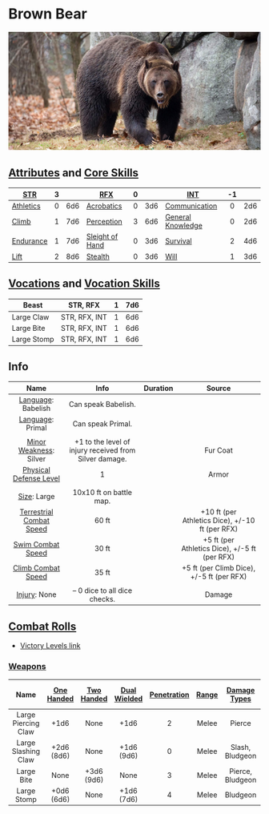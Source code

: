 # Brown Bear

![img](./BrownBear.png)

## [Attributes](./../../../../../CoreRules/GeneralRules/Attributes.md) and [Core Skills](./../../../../../CoreRules/GeneralRules/CoreSkills.md)

| [STR](./../../../../../CoreRules/GeneralRules/Attributes.md#strength-str)    |   3   |       | [RFX](./../../../../../CoreRules/GeneralRules/Attributes.md#reflex-rfx)                  |   0   |       | [INT](./../../../../../CoreRules/GeneralRules/Attributes.md#intelligence-int)                |  -1   |       |
| ---------------------------------------------------------------------------- | :---: | :---: | ---------------------------------------------------------------------------------------- | :---: | :---: | -------------------------------------------------------------------------------------------- | :---: | :---: |
| [Athletics](./../../../../../CoreRules/GeneralRules/CoreSkills.md#athletics) |   0   |  6d6  | [Acrobatics](./../../../../../CoreRules/GeneralRules/CoreSkills.md#acrobatics)           |   0   |  3d6  | [Communication](./../../../../../CoreRules/GeneralRules/CoreSkills.md#communication)         |   0   |  2d6  |
| [Climb](./../../../../../CoreRules/GeneralRules/CoreSkills.md#climb)         |   1   |  7d6  | [Perception](./../../../../../CoreRules/GeneralRules/CoreSkills.md#perception)           |   3   |  6d6  | [General Knowledge](./../../../../../CoreRules/GeneralRules/CoreSkills.md#general-knowledge) |   0   |  2d6  |
| [Endurance](./../../../../../CoreRules/GeneralRules/CoreSkills.md#endurance) |   1   |  7d6  | [Sleight of Hand](./../../../../../CoreRules/GeneralRules/CoreSkills.md#sleight-of-hand) |   0   |  3d6  | [Survival](./../../../../../CoreRules/GeneralRules/CoreSkills.md#survival)                   |   2   |  4d6  |
| [Lift](./../../../../../CoreRules/GeneralRules/CoreSkills.md#lift)           |   2   |  8d6  | [Stealth](./../../../../../CoreRules/GeneralRules/CoreSkills.md#stealth)                 |   0   |  3d6  | [Will](./../../../../../CoreRules/GeneralRules/CoreSkills.md#will)                           |   1   |  3d6  |

## [Vocations](./../../../../../CoreRules/GeneralRules/Vocations.md) and [Vocation Skills](./../../../../../CoreRules/GeneralRules/Vocations.md#vocation-skills)

| Beast       |   STR, RFX    |   1   |  7d6  |
| ----------- | :-----------: | :---: | :---: |
| Large Claw  | STR, RFX, INT |   1   |  6d6  |
| Large Bite  | STR, RFX, INT |   1   |  6d6  |
| Large Stomp | STR, RFX, INT |   1   |  6d6  |

## Info

|                                                    Name                                                    |                          Info                          | Duration |                     Source                      |
| :--------------------------------------------------------------------------------------------------------: | :----------------------------------------------------: | :------: | :---------------------------------------------: |
|                          [Language](./../../../Languages/Languages.md): Babelish                           |                  Can speak Babelish.                   |          |                                                 |
|                           [Language](./../../../Languages/Languages.md): Primal                            |                   Can speak Primal.                    |          |                                                 |
|                                                                                                            |                                                        |          |                                                 |
|         [Minor Weakness](./../../../../../CoreRules/CombatRules/WeaknessAndResistance.md): Silver          | +1 to the level of injury received from Silver damage. |          |                    Fur Coat                     |
| [Physical Defense Level](./../../../../../CoreRules/CombatRules/DefenseAndPenetration.md#physical-defense) |                           1                            |          |                      Armor                      |
|                                                                                                            |                                                        |          |                                                 |
|                  [Size](./../../../../../CoreRules/CombatRules/BattleMap.md#size): Large                   |                10x10 ft on battle map.                 |          |                                                 |
|      [Terrestrial Combat Speed](./../../../../../CoreRules/CombatRules/CombatSpeed.md#combat-speeds)       |                         60 ft                          |          | +10 ft (per Athletics Dice), +/-10 ft (per RFX) |
|          [Swim Combat Speed](./../../../../../CoreRules/CombatRules/CombatSpeed.md#combat-speeds)          |                         30 ft                          |          |  +5 ft (per Athletics Dice), +/-5 ft (per RFX)  |
|         [Climb Combat Speed](./../../../../../CoreRules/CombatRules/CombatSpeed.md#combat-speeds)          |                         35 ft                          |          |    +5 ft (per Climb Dice), +/-5 ft (per RFX)    |
|                                                                                                            |                                                        |          |                                                 |
|                      [Injury](./../../../../../CoreRules/CombatRules/Injury.md): None                      |              – 0 dice to all dice checks.              |          |                     Damage                      |

## [Combat Rolls](./../../../../../CoreRules/CombatRules/CombatRolls.md)

- [Victory Levels link](./../../../../../CoreRules/CombatRules/VictoryLevels.md)

### [Weapons](./../../../../../CoreRules/CombatRules/WeaponClasses.md)

|        Name         | [One<br />Handed](./../../../../../CoreRules/CombatRules/WeaponClasses.md#one-handed) | [Two<br />Handed](./../../../../../CoreRules/CombatRules/WeaponClasses.md#two-handed) | [Dual<br />Wielded](./../../../../../CoreRules/CombatRules/WeaponClasses.md#dual-wielded) | [Penetration](./../../../../../CoreRules/CombatRules/DefenseAndPenetration.md#penetration) | [Range](./../../../../../CoreRules/CombatRules/Range.md) | [Damage<br />Types](./../../../../../CoreRules/CombatRules/DamageTypes.md) | [Engageable<br />Opponents](./../../../../../CoreRules/CombatRules/EngageableOpponents.md) | [Area Of<br />Effect](./../../../../../CoreRules/CombatRules/AreaOfEffect.md) | [Weapon<br />Resource](./../../../../../CoreRules/CombatRules/WeaponClasses.md#weapon-resources) |
| :-----------------: | :-----------------------------------------------------------------------------------: | :-----------------------------------------------------------------------------------: | :---------------------------------------------------------------------------------------: | :----------------------------------------------------------------------------------------: | :------------------------------------------------------: | :------------------------------------------------------------------------: | :----------------------------------------------------------------------------------------: | :---------------------------------------------------------------------------: | :----------------------------------------------------------------------------------------------: |
| Large Piercing Claw |                                         +1d6                                          |                                         None                                          |                                           +1d6                                            |                                             2                                              |                          Melee                           |                                   Pierce                                   |                                           Rapid                                            |                                     None                                      |                                               None                                               |
| Large Slashing Claw |                                    +2d6<br />(8d6)                                    |                                         None                                          |                                      +1d6<br />(9d6)                                      |                                             0                                              |                          Melee                           |                              Slash, Bludgeon                               |                                           Rapid                                            |                                     None                                      |                                               None                                               |
|     Large Bite      |                                         None                                          |                                    +3d6<br />(9d6)                                    |                                           None                                            |                                             3                                              |                          Melee                           |                              Pierce, Bludgeon                              |                                             1                                              |                                     None                                      |                                               None                                               |
|     Large Stomp     |                                    +0d6<br />(6d6)                                    |                                         None                                          |                                      +1d6<br />(7d6)                                      |                                             4                                              |                          Melee                           |                                  Bludgeon                                  |                                           Rapid                                            |                                     None                                      |                                               None                                               |

